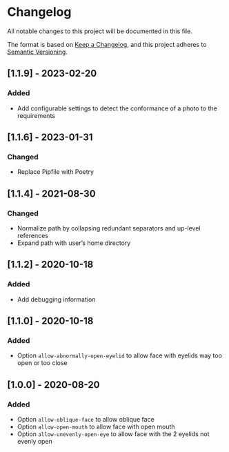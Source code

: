 # Changelog
All notable changes to this project will be documented in this file.

The format is based on [Keep a Changelog](https://keepachangelog.com/en/1.0.0/),
and this project adheres to [Semantic Versioning](https://semver.org/spec/v2.0.0.html).

## [1.1.9] - 2023-02-20
### Added
- Add configurable settings to detect the conformance of a photo to the requirements

## [1.1.6] - 2023-01-31
### Changed
- Replace Pipfile with Poetry

## [1.1.4] - 2021-08-30
### Changed
- Normalize path by collapsing redundant separators and up-level references
- Expand path with user’s home directory

## [1.1.2] - 2020-10-18
### Added
- Add debugging information

## [1.1.0] - 2020-10-18
### Added
- Option `allow-abnormally-open-eyelid` to allow face with eyelids way too open or too close

## [1.0.0] - 2020-08-20
### Added
- Option `allow-oblique-face` to allow oblique face
- Option `allow-open-mouth` to allow face with open mouth
- Option `allow-unevenly-open-eye` to allow face with the 2 eyelids not evenly open

